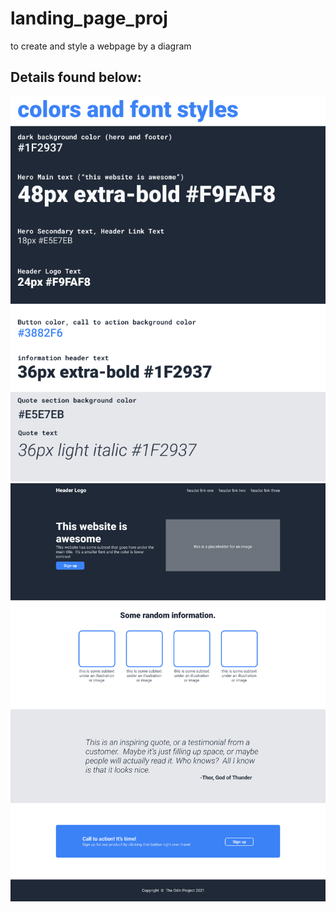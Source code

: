 # landing_page_proj
to create and style a webpage by a diagram

## Details found below:
![alt text](colors_and_stuff.jpg)
![alt text](landing_page.jpg)